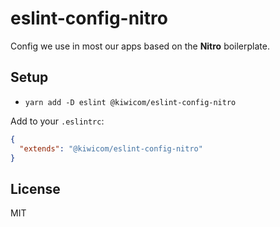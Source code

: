# eslint-config-nitro

Config we use in most our apps based on the **Nitro** boilerplate.

## Setup

* `yarn add -D eslint @kiwicom/eslint-config-nitro`

Add to your `.eslintrc`:

```json
{
  "extends": "@kiwicom/eslint-config-nitro"
}
```

## License

MIT
